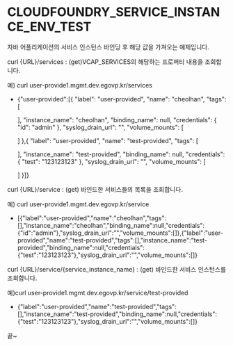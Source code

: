 # CLOUDFOUNDRY_SERVICE_INSTANCE_ENV_TEST
자바 어플리케이션의 서비스 인스턴스 바인딩 후 해당 값을 가져오는 예제입니다.


curl {URL}/services : (get)VCAP_SERVICES의 해당하는 프로퍼티 내용을 조회합니다.

예) curl user-provide1.mgmt.dev.egovp.kr/services

- {"user-provided":[{
  "label": "user-provided",
  "name": "cheolhan",
  "tags": [

  ],
  "instance_name": "cheolhan",
  "binding_name": null,
  "credentials": {
    "id": "admin"
  },
  "syslog_drain_url": "",
  "volume_mounts": [

  ]
},{
  "label": "user-provided",
  "name": "test-provided",
  "tags": [

  ],
  "instance_name": "test-provided",
  "binding_name": null,
  "credentials": {
    "test": "123123123"
  },
  "syslog_drain_url": "",
  "volume_mounts": [

  ]
}]}

curl {URL}/service : (get) 바인드한 서비스들의 목록을 조회합니다.

예) curl user-provide1.mgmt.dev.egovp.kr/service

 - [{"label":"user-provided","name":"cheolhan","tags":[],"instance_name":"cheolhan","binding_name":null,"credentials":               {"id":"admin"},"syslog_drain_url":"","volume_mounts":[]},{"label":"user-provided","name":"test-provided","tags":[],"instance_name":"test-provided","binding_name":null,"credentials":{"test":"123123123"},"syslog_drain_url":"","volume_mounts":[]}


curl {URL}/service/{service_instance_name} : (get) 바인드한 서비스 인스턴스를 조회합니다.

예)curl user-provide1.mgmt.dev.egovp.kr/service/test-provided

- {"label":"user-provided","name":"test-provided","tags":[],"instance_name":"test-provided","binding_name":null,"credentials":{"test":"123123123"},"syslog_drain_url":"","volume_mounts":[]}

끝~
